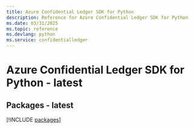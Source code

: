 ```yaml
---
title: Azure Confidential Ledger SDK for Python
description: Reference for Azure Confidential Ledger SDK for Python
ms.date: 03/31/2025
ms.topic: reference
ms.devlang: python
ms.service: confidentialledger
---
```

# Azure Confidential Ledger SDK for Python - latest
## Packages - latest
[!INCLUDE [packages](confidential-ledger-index.md)]